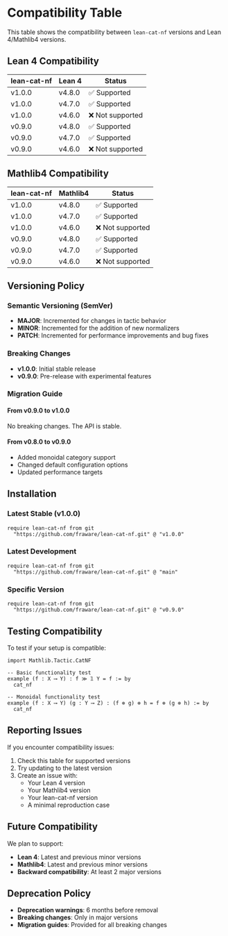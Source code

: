 # Compatibility Table

This table shows the compatibility between `lean-cat-nf` versions and Lean 4/Mathlib4 versions.

## Lean 4 Compatibility

| lean-cat-nf | Lean 4 | Status |
|-------------|--------|--------|
| v1.0.0      | v4.8.0 | ✅ Supported |
| v1.0.0      | v4.7.0 | ✅ Supported |
| v1.0.0      | v4.6.0 | ❌ Not supported |
| v0.9.0      | v4.8.0 | ✅ Supported |
| v0.9.0      | v4.7.0 | ✅ Supported |
| v0.9.0      | v4.6.0 | ❌ Not supported |

## Mathlib4 Compatibility

| lean-cat-nf | Mathlib4 | Status |
|-------------|----------|--------|
| v1.0.0      | v4.8.0   | ✅ Supported |
| v1.0.0      | v4.7.0   | ✅ Supported |
| v1.0.0      | v4.6.0   | ❌ Not supported |
| v0.9.0      | v4.8.0   | ✅ Supported |
| v0.9.0      | v4.7.0   | ✅ Supported |
| v0.9.0      | v4.6.0   | ❌ Not supported |

## Versioning Policy

### Semantic Versioning (SemVer)

- **MAJOR**: Incremented for changes in tactic behavior
- **MINOR**: Incremented for the addition of new normalizers
- **PATCH**: Incremented for performance improvements and bug fixes

### Breaking Changes

- **v1.0.0**: Initial stable release
- **v0.9.0**: Pre-release with experimental features

### Migration Guide

#### From v0.9.0 to v1.0.0

No breaking changes. The API is stable.

#### From v0.8.0 to v0.9.0

- Added monoidal category support
- Changed default configuration options
- Updated performance targets

## Installation

### Latest Stable (v1.0.0)

```lean
require lean-cat-nf from git
  "https://github.com/fraware/lean-cat-nf.git" @ "v1.0.0"
```

### Latest Development

```lean
require lean-cat-nf from git
  "https://github.com/fraware/lean-cat-nf.git" @ "main"
```

### Specific Version

```lean
require lean-cat-nf from git
  "https://github.com/fraware/lean-cat-nf.git" @ "v0.9.0"
```

## Testing Compatibility

To test if your setup is compatible:

```lean
import Mathlib.Tactic.CatNF

-- Basic functionality test
example (f : X ⟶ Y) : f ≫ 𝟙 Y = f := by
  cat_nf

-- Monoidal functionality test
example (f : X ⟶ Y) (g : Y ⟶ Z) : (f ⊗ g) ⊗ h = f ⊗ (g ⊗ h) := by
  cat_nf
```

## Reporting Issues

If you encounter compatibility issues:

1. Check this table for supported versions
2. Try updating to the latest version
3. Create an issue with:
   - Your Lean 4 version
   - Your Mathlib4 version
   - Your lean-cat-nf version
   - A minimal reproduction case

## Future Compatibility

We plan to support:

- **Lean 4**: Latest and previous minor versions
- **Mathlib4**: Latest and previous minor versions
- **Backward compatibility**: At least 2 major versions

## Deprecation Policy

- **Deprecation warnings**: 6 months before removal
- **Breaking changes**: Only in major versions
- **Migration guides**: Provided for all breaking changes
